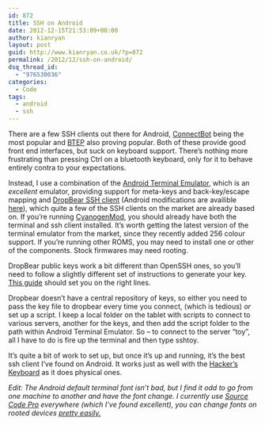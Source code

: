 ```yaml
---
id: 872
title: SSH on Android
date: 2012-12-15T21:53:09+00:00
author: kianryan
layout: post
guid: http://www.kianryan.co.uk/?p=872
permalink: /2012/12/ssh-on-android/
dsq_thread_id:
  - "976530036"
categories:
  - Code
tags:
  - android
  - ssh
---
```

There are a few SSH clients out there for Android, [ConnectBot](https://play.google.com/store/apps/details?id=org.connectbot&hl=en) being the most popular and [BTEP](https://play.google.com/store/apps/details?id=com.magicandroidapps.bettertermpro&feature=search_result#?t=W251bGwsMSwxLDEsImNvbS5tYWdpY2FuZHJvaWRhcHBzLmJldHRlcnRlcm1wcm8iXQ..) also proving popular. Both of these provide good front end interfaces, but suck on keyboard support. There&#8217;s nothing more frustrating than pressing Ctrl on a bluetooth keyboard, only for it to behave entirely contra to your expectations.

Instead, I use a combination of the [Android Terminal Emulator](https://play.google.com/store/apps/details?id=jackpal.androidterm&feature=search_result#?t=W251bGwsMSwxLDEsImphY2twYWwuYW5kcm9pZHRlcm0iXQ..), which is an _excellent_ emulator, providing support for meta-keys and back-key/escape mapping and [DropBear SSH client](https://matt.ucc.asn.au/dropbear/dropbear.html) (Android modifications are availible [here](http://teslacoilsw.com/dropbear)), which quite a few of the SSH clients on the market are already based on. If you&#8217;re running [CyanogenMod](http://www.cyanogenmod.org/), you should already have both the terminal and ssh client installed. It&#8217;s worth getting the latest version of the terminal emulator from the market, since they recently added 256 colour support. If you&#8217;re running other ROMS, you may need to install one or other of the components. Stock firmwares may need rooting.

DropBear public keys work a bit different than OpenSSH ones, so you&#8217;ll need to follow a slightly different set of instructions to generate your key. [This guide](http://yorkspace.wordpress.com/2009/04/08/using-public-keys-with-dropbear-ssh-client/) should set you on the right lines.

Dropbear doesn&#8217;t have a central repository of keys, so either you need to pass the key file to dropbear every time you connect, (which is tedious) _or_ set up a script. I keep a local folder on the tablet with scripts to connect to various servers, another for the keys, and then add the script folder to the path within Android Terminal Emulator. So &#8211; to connect to the server &#8220;toy&#8221;, all I have to do is fire up the terminal and then type sshtoy.

It&#8217;s quite a bit of work to set up, but once it&#8217;s up and running, it&#8217;s the best ssh client I&#8217;ve found on Android. It works just as well with the [Hacker&#8217;s Keyboard](https://play.google.com/store/apps/details?id=org.pocketworkstation.pckeyboard&hl=en) as it does physical ones.

_Edit: The Android default terminal font isn&#8217;t bad, but I find it odd to go from one machine to another and have the font change. I currently use [Source Code Pro](http://blogs.adobe.com/typblography/2012/09/source-code-pro.html) everywhere (which I&#8217;ve found excellent), you can change fonts on rooted devices [pretty easily.](http://www.androidauthority.com/how-to-change-the-fonts-on-your-android-phone-32078/)_